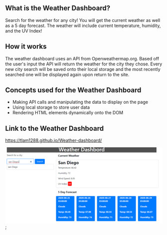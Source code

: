 ## What is the Weather Dashboard?

Search for the weather for any city! You will get the current weather as well as a 5 day forecast. The weather will include current temperature, humidity, and the UV Index!

## How it works

The weather dashboard uses an API from Openweathermap.org. Based off the user's input the API will return the weather for the city they chose.
Every new city search will be saved onto their local storage and the most recently searched one will be displayed again upon return to the site.

## Concepts used for the Weather Dashboard

- Making API calls and manipulating the data to display on the page
- Using local storage to store user data
- Rendering HTML elements dynamically onto the DOM

## Link to the Weather Dashboard

https://tlam1288.github.io/Weather-dashboard/

![Weather Dashboard](Assets/WeatherDashboard.PNG);
